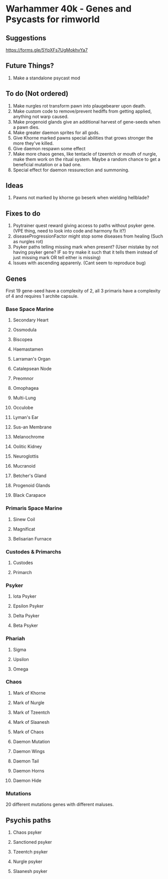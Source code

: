 # Warhammer 40k - Genes and Psycasts for rimworld

## Suggestions
https://forms.gle/5YpXFs7UgMokhvYa7

## Future Things?
1. Make a standalone psycast mod

## To do (Not ordered)
1. Make nurgles rot transform pawn into plaugebearer upon death.
2. Make custom code to remove/prevent hediffs from getting applied, anything not warp caused.
3. Make progenoid glands give an additional harvest of gene-seeds when a pawn dies.
4. Make greater daemon sprites for all gods.
5. Give Khorne marked pawns special abilities that grows stronger the more they've killed.
6. Give daemon respawn some effect
7. Make more chaos genes, like tentacle of tzeentch or mouth of nurgle, make them work on the ritual system. Maybe a random chance to get a beneficial mutation or a bad one.
8. Special effect for daemon ressurection and summoning.

## Ideas
1. Pawns not marked by khorne go beserk when wielding hellblade?

## Fixes to do
1. Psytrainer quest reward giving access to paths without psyker gene. (VPE thing, need to look into code and harmony fix it?)
2. diseaseProgressionFactor might stop some diseases from healing (Such as nurgles rot)
3. Psyker paths telling missing mark when present? (User mistake by not having psyker gene? IF so try make it such that it tells them instead of just missing mark OR tell either is missing)
4. Issues with ascending apparenly.  (Cant seem to reproduce bug)

## Genes
First 19 gene-seed have a complexity of 2, all 3 primaris have a complexity of 4 and requires 1 archite capsule.

### Base Space Marine
1. Secondary Heart

2. Ossmodula

3. Biscopea
    
4. Haemastamen
    
5. Larraman's Organ
    
6. Catalepsean Node
    
7. Preomnor
    
8. Omophagea
    
9. Multi-Lung
    
10. Occulobe
    
11. Lyman's Ear
    
12. Sus-an Membrane
    
13. Melanochrome
    
14. Oolitic Kidney
  
15. Neuroglottis
    
16. Mucranoid
    
17. Betcher's Gland
    
18. Progenoid Glands
   
19. Black Carapace

### Primaris Space Marine    
1. Sinew Coil
    
2. Magnificat
    
3. Belisarian Furnace

### Custodes & Primarchs
1. Custodes

2. Primarch

### Psyker
1. Iota Psyker

2. Epsilon Psyker

3. Delta Psyker

4. Beta Psyker  

### Phariah
1. Sigma

2. Upsilon

3. Omega

### Chaos
1. Mark of Khorne

2. Mark of Nurgle

3. Mark of Tzeentch

4. Mark of Slaanesh

5. Mark of Chaos

6. Daemon Mutation

6. Daemon Wings

7. Daemon Tail

8. Daemon Horns

9. Daemon Hide

### Mutations
20 different mutations genes with different maluses.    

## Psychis paths
1. Chaos psyker
   
2. Sanctioned psyker

3. Tzeentch psyker

4. Nurgle psyker

5. Slaanesh psyker
